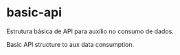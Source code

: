 # basic-api
Estrutura básica de API para auxílio no consumo de dados.

Basic API structure to aux data consumption.
